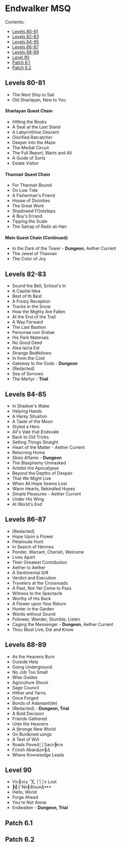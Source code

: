 # Endwalker MSQ

Contents:
- [Levels 80-81](#levels-80-81)
- [Levels 82-83](#levels-82-83)
- [Levels 84-85](#levels-84-85)
- [Levels 86-87](#levels-86-87)
- [Levels 88-89](#levels-88-89)
- [Level 90](#level-90)
- [Patch 6.1](#patch-61)
- [Patch 6.2](#patch-62)

## Levels 80-81
- The Next Ship to Sail
- Old Sharlayan, New to You

#### Sharlayan Quest Chain
- Hitting the Books
- A Seat at the Last Stand
- A Labyrinthine Descent
- Glorified Ratcatcher
- Deeper into the Maze
- The Medial Circuit
- The Full Report, Warts and All
- A Guide of Sorts
- Estate Visitor

#### Thavnair Quest Chain
- For Thavnair Bound
- On Low Tide
- A Fisherman's Friend
- House of Divinities
- The Great Work
- Shadowed FOotsteps
- A Boy's Errand
- Tipping the Scale
- The Satrap of Radz-at-Han

#### Main Quest Chain (Continued)
- In the Dark of the Tower - **Dungeon**, Aether Current
- The Jewel of Thavnair
- The Color of Joy

## Levels 82-83
- Sound the Bell, School's In
- A Capital Idea
- Best of th Best
- A Frosty Reception
- Tracks in the Snow
- How the Mighty Are Fallen
- At the End of the Trail
- A Way Forward
- The Last Bastion
- Personae non Gratae
- His Park Materials
- No Good Deed
- Alea Iacta Est
- Strange Bedfellows
- In from the Cold
- Gateway to the Gods - **Dungeon**
- \[Redacted\]
- Sea of Sorrows
- The Martyr - **Trial**

## Levels 84-85
- In Shadow's Wake
- Helping Hands
- A Harey Situation
- A Taste of the Moon
- Styled a Hero
- All's Vale that Endsvale
- Back to Old Tricks
- Setting Things Straight
- Heart of the Matter - Aether Current
- Returning Home
- Skies Aflame - **Dungeon**
- The Blasphemy Unmasked
- Amidst the Apocalypse
- Beyond the Depths of Despair
- That We Might Live
- When All Hope Seems Lost
- Warm Hearts, Rekindled Hopes
- Simple Pleasures - Aether Current
- Under His Wing
- At World's End

## Levels 86-87
- \[Redacted\]
- Hope Upon a Flower
- Petalouda Hunt
- In Search of Hermes
- Ponder, Warrant, Cherish, Welcome
- Lives Apart
- Their Greatest Contribution
- Aether to Aether
- A Sentimental Gift
- Verdict and Execution
- Travelers at the Crossroads
- A Past, Not Yet Come to Pass
- Witness to the Spectacle
- Worthy of His Back
- A Flower upon Your Return
- Hunter in the Garden
- Words without Sound
- Follower, Wander, Stumble, Listen
- Caging the Messenger - **Dungeon**, Aether Current
- Thou Must Live, Die and Know

## Levels 88-89
- As the Heavens Burn
- Outside Help
- Going Underground
- No Job Too Small
- Wise Guides
- Agriculture Shock
- Sage Council
- Hither and Yarns
- Once Forged
- Bonds of Adamant(ite)
- \[Redacted\] - **Dungeon, Trial**
- A Bold Decision
- Friends Gathered
- Unto the Heavens
- A §trαnge New World
- On Burdεned ωings
- A Test of Wιll
- Roads Pαved││Sacri┣ice
- F//εsh AbanΔon┨Δ
- Where Kn∞wledge Leads

## Level 90
- Vic┨οry ̈ ̈ ̈╳, │̆││ε Lost
- ┣┨̈//̈ No┨ΦounΔ•••
- Hello, World
- Forge Ahead
- You're Not Alone
- Endwalker - **Dungeon, Trial**

## Patch 6.1

## Patch 6.2
